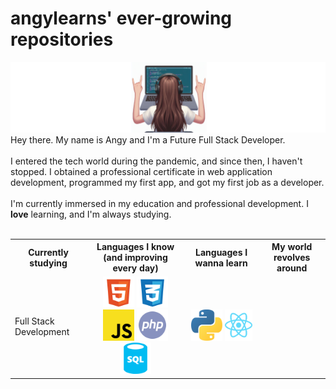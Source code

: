<main class="container">
    <h1>angylearns' ever-growing repositories</h1>
            <img src="img/header2-copia.png">
    <section>
        Hey there. My name is Angy and I'm a Future Full Stack Developer.
        <br><br>
        I entered the tech world during the pandemic, and since then, I haven't stopped. I obtained a professional certificate in web application development, programmed my first app, and got my first job as a developer. 
        <br><br>
        I'm currently immersed in my education and professional development. I <strong>love</strong> learning, and I'm always studying.
    </section><br>
        <table align="center">
            <tr>
                <th>Currently studying</th>
                <th>Languages I know (and improving every day)</th>
                <th>Languages I wanna learn</th>
                <th>My world revolves around</th>
            </tr>
            <tr>
                <td>Full Stack Development</td>
                <td align="center">
                    <img src="img/html.svg" style="height: 50px;">
                    <img src="img/css.svg" style="height: 50px;">
                    <img src="img/js.svg" style="height: 50px;">
                    <img src="img/php.svg" style="height: 50px;">
                    <img src="img/sql.svg" style="height: 50px;">
                </td>
                <td align="center">
                    <img src="img/python.svg" style="height: 50px;">
                    <img src="img/react.svg" style="height: 50px;">
                </td>
                <td></td>
            </tr>
        </table>
    </section>
</main>

<!--
**angylearns/angylearns** is a ✨ _special_ ✨ repository because its `README.md` (this file) appears on your GitHub profile.

Here are some ideas to get you started:

- 🔭 I’m currently working on ...
- 🌱 I’m currently learning ...
- 👯 I’m looking to collaborate on ...
- 🤔 I’m looking for help with ...
- 💬 Ask me about ...
- 📫 How to reach me: ...
- 😄 Pronouns: ...
- ⚡ Fun fact: ...
-->
